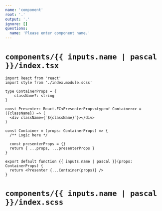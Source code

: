 ```yaml
---
name: 'component'
root: '.'
output: '.'
ignore: []
questions:
  name: 'Please enter component name.'
---
```


# `components/{{ inputs.name | pascal }}/index.tsx`

```tsx
import React from 'react'
import style from './index.module.scss'

type ContainerProps = {
    className?: string
}

const Presenter: React.FC<PresenterProps<typeof Container>> = ({className}) => (
  <div className={`${className}`}></div>
)

const Container = (props: ContainerProps) => {
  /** Logic here */

  const presenterProps = {}
  return { ...props, ...presenterProps }
}

export default function {{ inputs.name | pascal }}(props: ContainerProps) {
  return <Presenter {...Container(props)} />
}
```

# `components/{{ inputs.name | pascal }}/index.scss`

```scss

```
